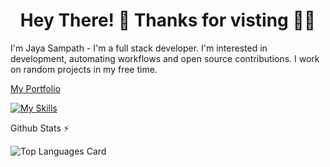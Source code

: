 <h1 align="center"> Hey There! 👋 Thanks for visting 🙋‍♂️  </h1>

<!--
**jaysampath/jaysampath** is a ✨ _special_ ✨ repository because its `README.md` (this file) appears on your GitHub profile.

Here are some ideas to get you started:

- 🔭 I’m currently working on ...
- 🌱 I’m currently learning ...
- 👯 I’m looking to collaborate on ...
- 🤔 I’m looking for help with ...
- 💬 Ask me about ...
- 📫 How to reach me: ...
- 😄 Pronouns: ...
- ⚡ Fun fact: ...
-->



 <p> I'm Jaya Sampath - I'm a full stack developer. I'm interested in development, automating workflows and open source contributions. I work on random projects
  in my free time.</p> 
  <p>   <a href="https://sampath-portfolio.vercel.app/" target="_blank" >My Portfolio</a> </p>

[![My Skills](https://skillicons.dev/icons?i=java,spring,hibernate,react,js,html,css,docker,kubernetes,aws,mongodb,mysql,kafka,linux)](#)

<!--
|Connect With Me|
|-----|
|<a href="https://twitter.com/JaySampath1"><img align="left" alt=" Twitter" width="30px" src="https://skillicons.dev/icons?i=twitter" /></a><a href="https://www.instagram.com/jay_sampath_"><img align="left" alt="s Instagram" width="30px" src="https://skillicons.dev/icons?i=instagram" /></a><a href="https://www.linkedin.com/in/jaya-sampath-kolisetty"><img align="left" alt=" LinkedIn" width="30px" src="https://skillicons.dev/icons?i=linkedin" /></a></a><a href="mailto:jayasampath111@gmail.com"><img align="left" alt=" Email" width="30px" src="https://skillicons.dev/icons?i=gmail" /></a>|
-->

<!--
<p align="center"> 
  Visitor Count<br>
<img src="https://profile-counter.glitch.me/jaysampath/count.svg" />
</p>
-->

<!-- <details> -->

<!-- <summary>Github Stats ⚡</summary> -->
<p>Github Stats ⚡</p>

<!-- ![Github stats](https://github-readme-stats.vercel.app/api?username=jaysampath&theme=highcontrast&show_icons=true&count_private=true) -->
 
![Top Languages Card](https://github-readme-stats.vercel.app/api/top-langs/?username=jaysampath&layout=compact&hide=Matlab,cpp)

<!-- </details> -->


